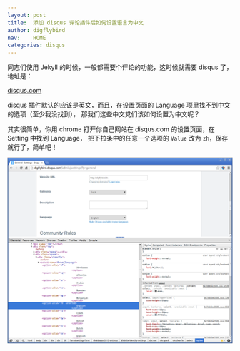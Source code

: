 ```yaml
---
layout: post
title:  添加 disqus 评论插件后如何设置语言为中文
author: digflybird
nav:    HOME
categories: disqus
---
```


同志们使用 Jekyll 的时候，一般都需要个评论的功能，这时候就需要 disqus 了，地址是：

[disqus.com](http://disqus.com)

disqus 插件默认的应该是英文，而且，在设置页面的 Language 项里找不到中文的选项（至少我没找到），
那我们这些中文党们该如何设置为中文呢？

其实很简单，你用 chrome 打开你自己网站在 disqus.com 的设置页面，在 Setting 中找到 Language，
把下拉条中的任意一个选项的 `Value` 改为 `zh`，保存就行了，简单吧！

[<img class="img-responsive" src="/img/disqus设置Language为zh.png" title="添加 disqus 评论插件后如何设置语言为中文.md" alt="添加 disqus 评论插件后如何设置语言为中文.md"/>](/img/disqus设置Language为zh.png)
